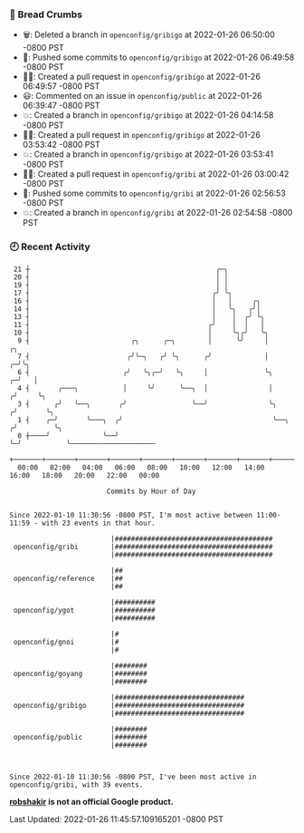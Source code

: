 ### 🍞 Bread Crumbs

 * 🗑: Deleted a branch in `openconfig/gribigo` at 2022-01-26 06:50:00 -0800 PST
 * 🚢: Pushed some commits to `openconfig/gribigo` at 2022-01-26 06:49:58 -0800 PST
 * ✍🏼: Created a pull request in `openconfig/gribigo` at 2022-01-26 06:49:57 -0800 PST
 * 😃: Commented on an issue in `openconfig/public` at 2022-01-26 06:39:47 -0800 PST
 * 💥: Created a branch in `openconfig/gribigo` at 2022-01-26 04:14:58 -0800 PST
 * ✍🏼: Created a pull request in `openconfig/gribigo` at 2022-01-26 03:53:42 -0800 PST
 * 💥: Created a branch in `openconfig/gribigo` at 2022-01-26 03:53:41 -0800 PST
 * ✍🏼: Created a pull request in `openconfig/gribi` at 2022-01-26 03:00:42 -0800 PST
 * 🚢: Pushed some commits to `openconfig/gribi` at 2022-01-26 02:56:53 -0800 PST
 * 💥: Created a branch in `openconfig/gribi` at 2022-01-26 02:54:58 -0800 PST

### 🕘 Recent Activity
```
 21 ┼                                              ╭─╮
 20 ┤                                              │ │
 19 ┤                                              │ │
 17 ┤                                             ╭╯ ╰╮
 16 ┤                                             │   │     ╭╮
 14 ┤                                             │   ╰╮   ╭╯│
 13 ┤                                             │    │  ╭╯ ╰╮
 11 ┤                                            ╭╯    │  │   │
 10 ┤                                            │     ╰╮╭╯   ╰╮
  9 ┤                         ╭╮      ╭─╮        │      ╰╯     │             ╭╮
  7 ┤                        ╭╯╰─╮   ╭╯ ╰╮      ╭╯             │           ╭─╯╰╮
  6 ┤                       ╭╯   ╰╮╭─╯   ╰╮     │              ╰╮        ╭─╯   │
  4 ┤       ╭───╮           │     ╰╯      ╰──╮  │               │       ╭╯     ╰╮
  3 ┤      ╭╯   ╰──╮       ╭╯                ╰──╯               ╰╮     ╭╯       ╰╮
  1 ┤    ╭─╯       ╰───╮  ╭╯                                     ╰──╮ ╭╯         ╰╮
  0 ┼────╯             ╰──╯                                         ╰─╯           ╰─────────────────────
    +───────+───────+───────+───────+───────+───────+───────+───────+───────+───────+───────+───────+────
  00:00   02:00   04:00   06:00   08:00   10:00   12:00   14:00   16:00   18:00   20:00   22:00   00:00   

						Commits by Hour of Day


Since 2022-01-10 11:30:56 -0800 PST, I'm most active between 11:00-11:59 - with 23 events in that hour.

```



```
                         |#######################################
 openconfig/gribi        |#######################################
                         |#######################################

                         |##
 openconfig/reference    |##
                         |##

                         |##########
 openconfig/ygot         |##########
                         |##########

                         |#
 openconfig/gnoi         |#
                         |#

                         |########
 openconfig/goyang       |########
                         |########

                         |################################
 openconfig/gribigo      |################################
                         |################################

                         |########
 openconfig/public       |########
                         |########



Since 2022-01-10 11:30:56 -0800 PST, I've been most active in openconfig/gribi, with 39 events.

```
**[robshakir](mailto:robjs@google.com) is not an official Google product.**  


Last Updated: 2022-01-26 11:45:57.109165201 -0800 PST
